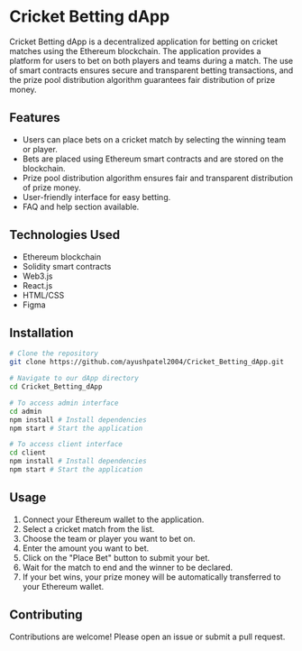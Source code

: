 
# Cricket Betting dApp

Cricket Betting dApp is a decentralized application for betting on cricket matches using the Ethereum blockchain. The application provides a platform for users to bet on both players and teams during a match. The use of smart contracts ensures secure and transparent betting transactions, and the prize pool distribution algorithm guarantees fair distribution of prize money.

## Features
- Users can place bets on a cricket match by selecting the winning team or player.
- Bets are placed using Ethereum smart contracts and are stored on the blockchain.
- Prize pool distribution algorithm ensures fair and transparent distribution of prize money.
- User-friendly interface for easy betting.
- FAQ and help section available.

## Technologies Used
- Ethereum blockchain
- Solidity smart contracts
- Web3.js
- React.js
- HTML/CSS
- Figma

## Installation
```bash
# Clone the repository
git clone https://github.com/ayushpatel2004/Cricket_Betting_dApp.git

# Navigate to our dApp directory
cd Cricket_Betting_dApp

# To access admin interface
cd admin
npm install # Install dependencies
npm start # Start the application

# To access client interface
cd client
npm install # Install dependencies
npm start # Start the application
```

## Usage
1. Connect your Ethereum wallet to the application.
2. Select a cricket match from the list.
3. Choose the team or player you want to bet on.
4. Enter the amount you want to bet.
5. Click on the "Place Bet" button to submit your bet.
6. Wait for the match to end and the winner to be declared.
7. If your bet wins, your prize money will be automatically transferred to your Ethereum wallet.

## Contributing
Contributions are welcome! Please open an issue or submit a pull request.

